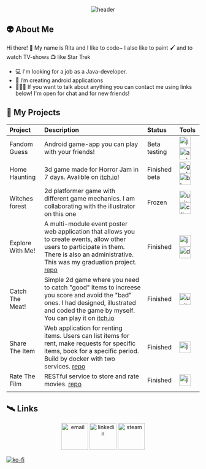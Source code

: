 <p align="center"> <img src="https://i.ibb.co/6gsWwBk/avatar-dev.jpg" alt="header"/> </p>


## 👽 About Me
Hi there! 👋 My name is Rita and I like to code~
I also like to paint 🖌️ and to watch TV-shows 📺 like Star Trek 

- 💻 I'm looking for a job as a Java-developer.
- 🌱 I’m creating android applications
- 🧑‍🤝‍🧑 If you want to talk about anything you can contact me using links below! I'm open for chat and for new friends! 

<!-- ![Top Langs](https://github-readme-stats.vercel.app/api/top-langs/?username=GoncharMV&hide=TeX&layout=compact) -->
 
## 👾 My Projects
| Project | Description | Status | Tools |
|:------|:---------------|:------|:------|
| Fandom Guess  |Android game-app you can play with your friends! |Beta testing| <img src="https://cdn4.iconfinder.com/data/icons/logos-and-brands/512/181_Java_logo_logos-512.png" width=30px alt="java"/> <img src="https://upload.wikimedia.org/wikipedia/commons/thumb/c/c1/Android_Studio_icon_%282023%29.svg/1024px-Android_Studio_icon_%282023%29.svg.png" width=30px alt="android-studio"/> |
| Home Haunting  |3d game made for Horror Jam in 7 days. Avalible on [itch.io](https://grettastic.itch.io/home-haunting)! |Finished beta| <img src="https://upload.wikimedia.org/wikipedia/commons/thumb/6/6a/Godot_icon.svg/1200px-Godot_icon.svg.png" width=30px alt="godot"/> <img src="https://upload.wikimedia.org/wikipedia/commons/thumb/0/0c/Blender_logo_no_text.svg/768px-Blender_logo_no_text.svg.png?20210507122249" width=30px alt="blender"/> |
| Witches forest  |2d platformer game with different game mechanics. I am collaborating with the illustrator on this one |Frozen| <img src="https://cdn-icons-png.flaticon.com/512/5969/5969294.png" width=30px alt="unity"/> <img src="https://seeklogo.com/images/C/c-sharp-c-logo-02F17714BA-seeklogo.com.png" width=30px alt="c#"/> |
|Explore With Me! |A multi-module event poster web application that allows you to create events, allow other users to participate in them. There is also an administrative. This was my graduation project. [repo](https://github.com/GoncharMV/java-explore-with-me)|Finished | <img src="https://cdn4.iconfinder.com/data/icons/logos-and-brands/512/181_Java_logo_logos-512.png" width=30px alt="java"/> <img src="https://www.docker.com/wp-content/uploads/2022/03/Moby-logo.png" width=30px alt="docker"/>  |
| Catch The Meat! | Simple 2d game where you need to catch "good" items to increese you score and avoid the "bad" ones. I had designed, illustrated and coded the game by myself. You can play it on [itch.io](https://grettastic.itch.io/catch-the-meat) |Finished   | <img src="https://cdn-icons-png.flaticon.com/512/5969/5969294.png" width=30px alt="unity"/>  | 
|Share The Item |Web application for renting items. Users can list items for rent, make requests for specific items, book for a specific period. Build by docker with two services. [repo](https://github.com/GoncharMV/java-shareit) |Finished| <img src="https://cdn4.iconfinder.com/data/icons/logos-and-brands/512/181_Java_logo_logos-512.png" width=30px alt="java"/> |
|Rate The Film | RESTful service to store and rate movies. [repo](https://github.com/GoncharMV/java-filmorate) | Finished| <img src="https://cdn4.iconfinder.com/data/icons/logos-and-brands/512/181_Java_logo_logos-512.png" width=30px alt="java"/>|
|                 |               |           |    |

## 🛰️ Links
<p align="center">
<a href="https://mail.google.com/mail/?view=cm&source=mailto&to=gonchar.m.v.95@gmail.com" ><img src="https://img.icons8.com/color/96/000000/gmail.png" width=70px alt="email"/></a>
<a href="https://www.linkedin.com/in/gonchar-mv/" ><img src="https://img.icons8.com/color/96/000000/linkedin.png" width=70px alt="linkedin"/></a>
<a href="https://steamcommunity.com/id/dziva90"><img src="https://img.icons8.com/fluent/96/000000/steam.png" width=70px alt="steam"/></a>
</p>

[![ko-fi](https://ko-fi.com/img/githubbutton_sm.svg)](https://ko-fi.com/O5O0KOS9T)

<!-- [![GitHub Streak](https://streak-stats.demolab.com/?user=GoncharMV)](https://git.io/streak-stats) -->

<!--
**GoncharMV/GoncharMV** is a ✨ _special_ ✨ repository because its `README.md` (this file) appears on your GitHub profile.

Here are some ideas to get you started:

- 🔭 I’m currently working on ...
- 🌱 I’m currently learning ...
- 👯 I’m looking to collaborate on ...
- 🤔 I’m looking for help with ...
- 💬 Ask me about ...
- 📫 How to reach me: ...
- 😄 Pronouns: ...
- ⚡ Fun fact: ...
-->
